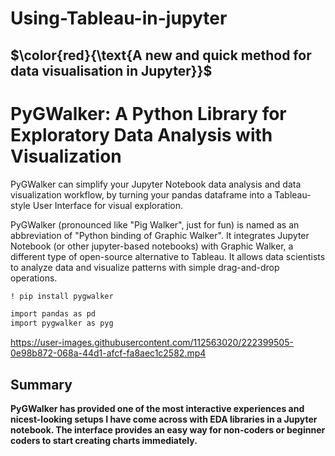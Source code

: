 # Using-Tableau-in-jupyter

## $\color{red}{\text{A new and quick method for data visualisation in Jupyter}}$

# PyGWalker: A Python Library for Exploratory Data Analysis with Visualization

PyGWalker can simplify your Jupyter Notebook data analysis and data visualization workflow, by turning your pandas dataframe into a Tableau-style User Interface for visual exploration.

PyGWalker (pronounced like "Pig Walker", just for fun) is named as an abbreviation of "Python binding of Graphic Walker". 
It integrates Jupyter Notebook (or other jupyter-based notebooks) with Graphic Walker, a different type of open-source alternative to Tableau. 
It allows data scientists to analyze data and visualize patterns with simple drag-and-drop operations.

```ruby
! pip install pygwalker
```

```ruby
import pandas as pd
import pygwalker as pyg
```


https://user-images.githubusercontent.com/112563020/222399505-0e98b872-068a-44d1-afcf-fa8aec1c2582.mp4



## Summary

**PyGWalker has provided one of the most interactive experiences and nicest-looking setups I have come across with EDA libraries in a Jupyter notebook. 
The interface provides an easy way for non-coders or beginner coders to start creating charts immediately.**
